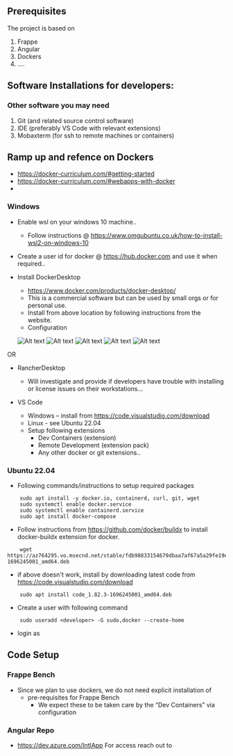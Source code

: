 ## Prerequisites
The project is based on 
1.	Frappe
2.	Angular
3.	Dockers
4.	….
## Software Installations for developers:
### Other software you may need
1.	Git (and related source control software)
2.	IDE (preferably VS Code with relevant extensions)
3.	Mobaxterm (for ssh to remote machines or containers)
## Ramp up and refence on Dockers
-	https://docker-curriculum.com/#getting-started
-	https://docker-curriculum.com/#webapps-with-docker
-	
### Windows
- Enable wsl on your windows 10 machine.. 
    - Follow instructions @ https://www.omgubuntu.co.uk/how-to-install-wsl2-on-windows-10 
- Create a user id for docker @ https://hub.docker.com and use it when required.. 
- Install DockerDesktop 
    - https://www.docker.com/products/docker-desktop/
    - This is a commercial software but can be used by small orgs or for personal use.
    - Install from above location by following instructions from the website.
    - Configuration

    ![Alt text](image.png)
    ![Alt text](image-1.png)
    ![Alt text](image-2.png)
    ![Alt text](image-3.png)
    ![Alt text](image-4.png)

OR
- RancherDesktop
    - Will investigate and provide if developers have trouble with installing or license issues on their workstations… 

- VS Code
    - Windows – install from https://code.visualstudio.com/download
    - Linux - see Ubuntu 22.04
    - Setup following extensions
        -	Dev Containers (extension)
        -	Remote Development (extension pack)
        -	Any other docker or git extensions.. 


### Ubuntu 22.04
- Following commands/instructions to setup required packages
```
    sudo apt install -y docker.io, containerd, curl, git, wget
    sudo systemctl enable docker.service
    sudo systemctl enable containerd.service
    sudo apt install docker-compose
```
- Follow instructions from https://github.com/docker/buildx to install docker-buildx extension for docker.
```
    wget https://az764295.vo.msecnd.net/stable/fdb98833154679dbaa7af67a5a29fe19e55c2b73/code_1.82.3-1696245001_amd64.deb 
```

- if above doesn't work, install by downloading latest code from https://code.visualstudio.com/download 
```
    sudo apt install code_1.82.3-1696245001_amd64.deb
```
- Create a user <developer> with following command
```
    sudo useradd <developer> -G sudo,docker --create-home
```
- login as <developer>


## Code Setup

### Frappe Bench
-	Since we plan to use dockers, we do not need explicit installation of 
    - pre-requisites for Frappe Bench
        - We expect these to be taken care by the “Dev Containers” via configuration

### Angular Repo
-	https://dev.azure.com/IntlApp 
    For access reach out to 

